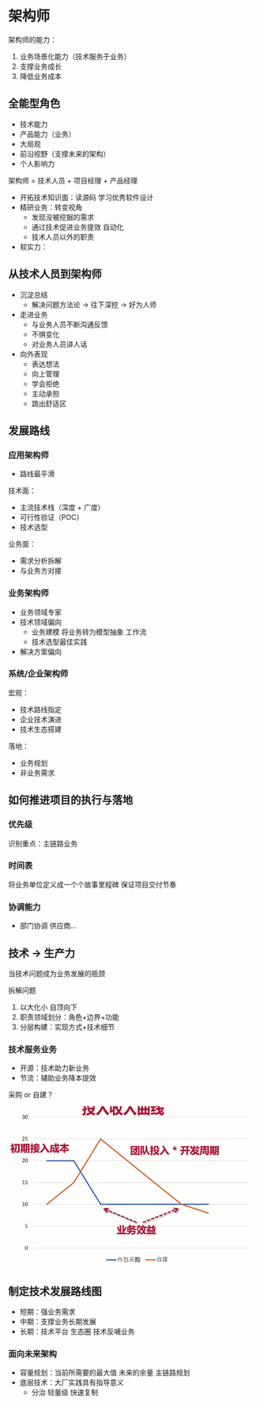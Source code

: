 # 架构师

架构师的能力：

1. 业务场景化能力（技术服务于业务）
2. 支撑业务成长
3. 降低业务成本

## 全能型角色

- 技术能力
- 产品能力（业务）
- 大局观
- 前沿视野（支撑未来的架构）
- 个人影响力

架构师 = 技术人员 + 项目经理 + 产品经理

- 开拓技术知识面：读源码 学习优秀软件设计
- 精研业务：转变视角
  - 发现没被挖掘的需求
  - 通过技术促进业务提效 自动化
  - 技术人员以外的职责
- 软实力：

## 从技术人员到架构师

- 沉淀总结
  - 解决问题方法论 -> 往下深挖 -> 好为人师
- 走进业务
  - 与业务人员不断沟通反馈
  - 不惧变化
  - 对业务人员讲人话
- 向外表现
  - 表达想法
  - 向上管理
  - 学会拒绝
  - 主动承担
  - 跳出舒适区

## 发展路线

### 应用架构师

- 路线最平滑

技术面：

- 主流技术栈（深度 + 广度）
- 可行性验证（POC）
- 技术选型

业务面：

- 需求分析拆解
- 与业务方对接

### 业务架构师

- 业务领域专家
- 技术领域偏向
  - 业务建模 将业务转为模型抽象 工作流
  - 技术选型最佳实践
- 解决方案偏向

### 系统/企业架构师

宏观：

- 技术路线指定
- 企业技术演进
- 技术生态搭建

落地：

- 业务规划
- 非业务需求

## 如何推进项目的执行与落地

### 优先级

识别重点：主链路业务

### 时间表

将业务单位定义成一个个故事里程碑 保证项目交付节奏

### 协调能力

- 部门协调 供应商...

## 技术 -> 生产力

当技术问题成为业务发展的瓶颈

拆解问题

1. 以大化小 自顶向下
2. 职责领域划分：角色+边界+功能
3. 分层构建：实现方式+技术细节

### 技术服务业务

- 开源：技术助力新业务
- 节流：辅助业务降本提效

采购 or 自建？

![2021921224345](/assets/2021921224345.png)

## 制定技术发展路线图

- 短期：强业务需求
- 中期：支撑业务长期发展
- 长期：技术平台 生态圈 技术反哺业务

### 面向未来架构

- 容量规划：当前所需要的最大值 未来的余量 主链路规划
- 底层技术：大厂实践具有指导意义
  - 分治 轻量级 快速复制

